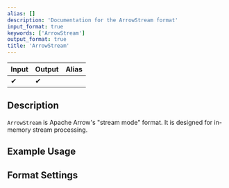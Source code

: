 ```yaml
---
alias: []
description: 'Documentation for the ArrowStream format'
input_format: true
keywords: ['ArrowStream']
output_format: true
title: 'ArrowStream'
---
```


| Input | Output | Alias |
|-------|--------|-------|
| ✔     | ✔      |       |

## Description 

`ArrowStream` is Apache Arrow's "stream mode" format. It is designed for in-memory stream processing.

## Example Usage 

## Format Settings 

